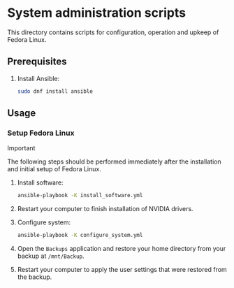 # System administration scripts

This directory contains scripts for configuration, operation and upkeep of Fedora Linux.

## Prerequisites

1. Install Ansible:

    ```bash
    sudo dnf install ansible
    ```

## Usage

### Setup Fedora Linux

> [!IMPORTANT]
> The following steps should be performed immediately after the installation and initial setup of Fedora Linux.

1. Install software:

    ```bash
    ansible-playbook -K install_software.yml
    ```

1. Restart your computer to finish installation of NVIDIA drivers.
1. Configure system:

    ```bash
    ansible-playbook -K configure_system.yml
    ```

1. Open the `Backups` application and restore your home directory from your backup at `/mnt/Backup`.
1. Restart your computer to apply the user settings that were restored from the backup.
